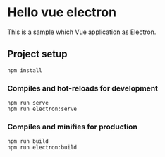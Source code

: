# Hello vue electron

This is a sample which Vue application as Electron.

## Project setup

```
npm install
```

### Compiles and hot-reloads for development

```
npm run serve
npm run electron:serve
```

### Compiles and minifies for production

```
npm run build
npm run electron:build
```
